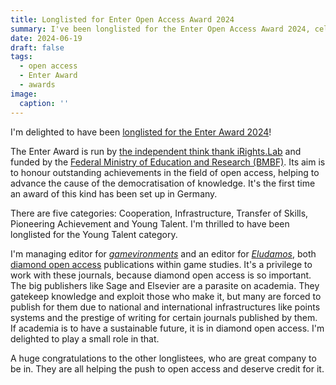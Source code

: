 ```yaml
---
title: Longlisted for Enter Open Access Award 2024
summary: I've been longlisted for the Enter Open Access Award 2024, celebrating researchers furthering the cause of open access publishing.
date: 2024-06-19
draft: false
tags:
  - open access
  - Enter Award
  - awards
image:
  caption: ''
---
```


I'm delighted to have been [longlisted for the Enter Award 2024](https://enter-award.irights-lab.de/longlist/)!

The Enter Award is run by [the independent think thank iRights.Lab](https://irights-lab.de/en/) and funded by the [Federal Ministry of Education and Research (BMBF)](https://www.bmbf.de/bmbf/en/home/home_node.html). Its aim is to honour outstanding achievements in the field of open access, helping to advance the cause of the democratisation of knowledge. It's the first time an award of this kind has been set up in Germany.

There are five categories: Cooperation, Infrastructure, Transfer of Skills, Pioneering Achievement and Young Talent. I'm thrilled to have been longlisted for the Young Talent category.

I'm managing editor for [*gamevironments*](https://journals.suub.uni-bremen.de/index.php/gamevironments/) and an editor for [*Eludamos*](https://eludamos.org/index.php/eludamos), both [diamond open access](https://en.wikipedia.org/wiki/Diamond_open_access) publications within game studies. It's a privilege to work with these journals, because diamond open access is so important. The big publishers like Sage and Elsevier are a parasite on academia. They gatekeep knowledge and exploit those who make it, but many are forced to publish for them due to national and international infrastructures like points systems and the prestige of writing for certain journals published by them. If academia is to have a sustainable future, it is in diamond open access. I'm delighted to play a small role in that.

A huge congratulations to the other longlistees, who are great company to be in. They are all helping the push to open access and deserve credit for it.